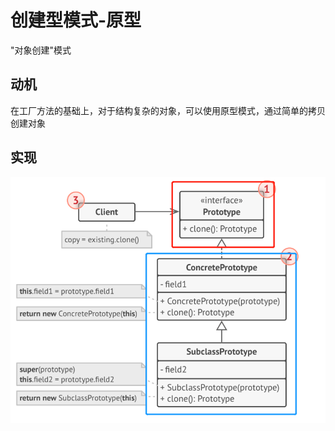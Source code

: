 # 创建型模式-原型
"对象创建"模式
## 动机
在工厂方法的基础上，对于结构复杂的对象，可以使用原型模式，通过简单的拷贝创建对象
## 实现
![UML](pics/14_Prototype_UML.png)